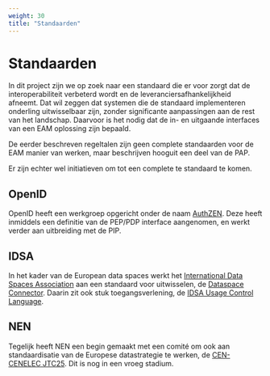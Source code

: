 ```yaml
---
weight: 30
title: "Standaarden"
---
```


# Standaarden

In dit project zijn we op zoek naar een standaard die er voor zorgt dat de interoperabiliteit verbeterd
wordt en de leveranciersafhankelijkheid afneemt. Dat wil zeggen dat systemen die de standaard implementeren onderling
uitwisselbaar zijn, zonder significante aanpassingen aan de rest van het landschap. Daarvoor is het nodig dat de in- en uitgaande interfaces van een EAM oplossing zijn bepaald.

De eerder beschreven regeltalen zijn geen complete standaarden voor de EAM manier van werken,
maar beschrijven hooguit een deel van de PAP.

Er zijn echter wel initiatieven om tot een complete te standaard te komen.

## OpenID

OpenID heeft een werkgroep opgericht onder de naam [AuthZEN](/docs/5.architectuur/inventarisatie/standaarden/authzen). 
Deze heeft inmiddels een definitie van de PEP/PDP interface aangenomen, en werkt verder aan uitbreiding met de PIP. 

## IDSA 

In het kader van de European data spaces werkt het [International Data Spaces Association](https://internationaldataspaces.org/) aan een standaard voor
uitwisselen, de [Dataspace Connector](https://international-data-spaces-association.github.io/DataspaceConnector/). Daarin zit ook stuk toegangsverlening, de [IDSA Usage Control Language](https://international-data-spaces-association.github.io/DataspaceConnector/Documentation/v5/UsageControl). 

## NEN

Tegelijk heeft NEN een begin gemaakt met een comité om ook aan standaardisatie van de Europese datastrategie te werken,
de [CEN-CENELEC JTC25](https://www.nen.nl/nieuws/data-verzamelen-opslaan-en-uitwisselen/nieuwe-europese-normalisatiegroep-voor-data-en-cloud-van-start/). Dit is nog in een vroeg stadium. 